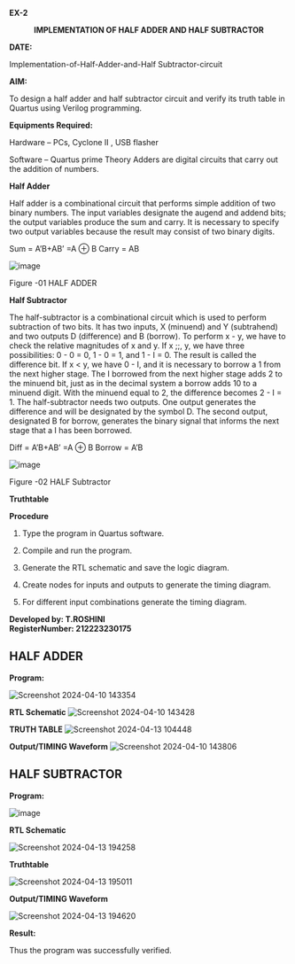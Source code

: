 **EX-2**

<p align='center'> <b>IMPLEMENTATION OF HALF ADDER AND HALF SUBTRACTOR</b>   
 
**DATE:** 

Implementation-of-Half-Adder-and-Half Subtractor-circuit

**AIM:**

To design a half adder and half subtractor circuit and verify its truth table in Quartus using Verilog programming.

**Equipments Required:**

Hardware – PCs, Cyclone II , USB flasher 

Software – Quartus prime Theory Adders are digital circuits that carry out the addition of numbers.

**Half Adder**

Half adder is a combinational circuit that performs simple addition of two binary numbers. The input variables designate the augend and addend bits; the output variables produce the sum and carry. It is necessary to specify two output variables because the result may consist of two binary digits.

Sum = A’B+AB’ =A ⊕ B Carry = AB

![image](https://github.com/naavaneetha/HALF_ADDER_SUBTRACTOR/assets/154305477/bd4a0b2c-cdbc-4184-ab08-81578f121e1f)

Figure -01 HALF ADDER

**Half Subtractor**

The half-subtractor is a combinational circuit which is used to perform subtraction of two bits. It has two inputs, X (minuend) and Y (subtrahend) and two outputs D (difference) and B (borrow). To perform x - y, we have to check the relative magnitudes of x and y. If x ;;, y, we have three possibilities: 0 - 0 = 0, 1 - 0 = 1, and 1 - I = 0. The result is called the difference bit. If x < y, we have 0 - I, and it is necessary to borrow a 1 from the next higher stage. The I borrowed from the next higher stage adds 2 to the minuend bit, just as in the decimal system a borrow adds 10 to a minuend digit. With the minuend equal to 2, the difference becomes 2 - I = 1. The half-subtractor needs two outputs. One output generates the difference and will be designated by the symbol D. The second output, designated B for borrow, generates the binary signal that informs the next stage that a I has been borrowed. 

Diff = A’B+AB’ =A ⊕ B
Borrow = A’B

 ![image](https://github.com/naavaneetha/HALF_ADDER_SUBTRACTOR/assets/154305477/d76b099c-513f-4e7c-843a-e2fd028a531a)

Figure -02 HALF Subtractor

**Truthtable**

**Procedure**

1.	Type the program in Quartus software.

2.	Compile and run the program.

3.	Generate the RTL schematic and save the logic diagram.

4.	Create nodes for inputs and outputs to generate the timing diagram.

5.	For different input combinations generate the timing diagram.

**Developed by: T.ROSHINI**  
**RegisterNumber: 212223230175** 

## HALF ADDER

**Program:**

![Screenshot 2024-04-10 143354](https://github.com/subha-shinibalasubramanian/HALF_ADDER_SUBTRACTOR/assets/164154478/82aece4f-e139-4bad-af63-906f0742b36d)


**RTL Schematic**
![Screenshot 2024-04-10 143428](https://github.com/subha-shinibalasubramanian/HALF_ADDER_SUBTRACTOR/assets/164154478/1421594b-45b8-401c-9303-ea64f02acc25)

**TRUTH TABLE**
![Screenshot 2024-04-13 104448](https://github.com/subha-shinibalasubramanian/HALF_ADDER_SUBTRACTOR/assets/164154478/802e05ee-9412-4b58-a95c-2104c3725edc)

**Output/TIMING Waveform**
![Screenshot 2024-04-10 143806](https://github.com/subha-shinibalasubramanian/HALF_ADDER_SUBTRACTOR/assets/164154478/22bde68d-0052-4ec7-9e53-855664b79963)

## HALF SUBTRACTOR

**Program:**

![image](https://github.com/subha-shinibalasubramanian/HALF_ADDER_SUBTRACTOR/assets/164154478/49669bce-5d04-4f25-bb4f-cbb793a72320)

**RTL Schematic**

![Screenshot 2024-04-13 194258](https://github.com/subha-shinibalasubramanian/HALF_ADDER_SUBTRACTOR/assets/164154478/1386d1b9-e29a-416a-9ab4-48772f1a3371)

**Truthtable**

![Screenshot 2024-04-13 195011](https://github.com/subha-shinibalasubramanian/HALF_ADDER_SUBTRACTOR/assets/164154478/bd1bc86e-0fe1-4aeb-b83d-f769277ba7ac)

**Output/TIMING Waveform**

![Screenshot 2024-04-13 194620](https://github.com/subha-shinibalasubramanian/HALF_ADDER_SUBTRACTOR/assets/164154478/4e23946b-b66f-4656-8ba4-bf8ff63c43fd)

**Result:**

Thus the program was successfully verified.
